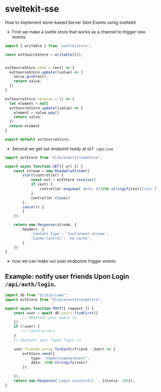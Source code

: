 # sveltekit-sse
How to implement store-based Server Sent Events using sveltekit
- First we make a svelte store that works as a channel to trigger new events
```ts
import { writable } from 'svelte/store';

const evtSourceStore = writable([]);


evtSourceStore.send = (evt) => {
  evtSourceStore.update((value) => {
    value.push(evt);
    return value;
  })
}

evtSourceStore.receive = () => {
  let element = null
  evtSourceStore.update((value) => {
    element = value.pop()
    return value;
  })
  return element
}

export default evtSourceStore;
```


- Second we get out endpoint ready at `GET /api/sse`
```ts
import evtStore from "$lib/eventStreamStore";

export async function GET({ url }) {
    const stream = new ReadableStream({
        start(controller) {
            const evt = evtStore.receive()
            if (evt) {
                controller.enqueue(`data: ${JSON.stringify(evt)}\n\n`)
            }
            controller.close() 
        },
        cancel() {
        }
    });

    return new Response(stream, {
        headers: {
            'Content-Type': 'text/event-stream', 
            'Cache-Control': 'no-cache', 
        }
    })
}
```

- now we can make our post endpoints trigger events
## Example: notify user friends Upon Login `/api/auth/login`.
```ts 
import db from "$lib/prisma";
import evtStore from "$lib/eventStreamStore";

export async function POST({ request }) {
    const user = await db.users.findFirst({
        // Whatever your query is
    })
    if (!user) {
		// catch errors
	}
    // whatever your login logic is 
    
    user.friends.array.forEach((friend : User) => {
        evtStore.send({
            type: "newActiveUserEvent",
            data: JSON.stringify(user)
        });
        
    });
	return new Response(`Login successful.`, {status: 200});
}
``` 



